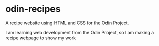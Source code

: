 # odin-recipes
A recipe website using HTML and CSS for the Odin Project.

I am learning web development from the Odin Project, so I am making a recipe webpage to show my work
